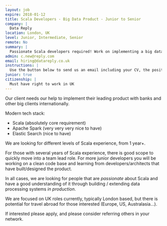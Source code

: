 ```yaml
---
layout: job
expire: 2018-01-12
title: Scala Developers - Big Data Product - Junior to Senior
company: |
  Data Reply
location: London, UK
level: Junior, Intermediate, Senior
remote: No
summary: |
  Passionate Scala developers required! Work on implementing a big data product for large UK clients. Scala + Apache Spark + Elastic Search. Lots to do and learn!
admin: c.new@reply.com
email: hiring@datareply.co.uk
instructions: |
  Use the button below to send us an email including your CV, the position you're applying for, and anything else you might want to say.
junior: true
citizenship: |
  Must have right to work in UK
---
```


<!-- break -->

Our client needs our help to implement their leading product with banks and other big clients internationally.

Modern tech stack:

+ Scala (absolutely core requirement)
+ Apache Spark (very very very nice to have)
+ Elastic Search (nice to have)

We are looking for different levels of Scala experience, from 1 year+.

For those with several years of Scala experience, there is good scope to quickly move into a team lead role. For more junior developers you will be working on a clean code base and learning from developers/architects that have built/designed the product.

In all cases, we are looking for people that are *passionate* about Scala and have a good understanding of it through building / extending data processing systems *in production*.

We are focused on UK roles currently, typically London based, but there is potential for travel abroad for those interested (Europe, US, Australasia...).

If interested please apply, and please consider referring others in your network.
